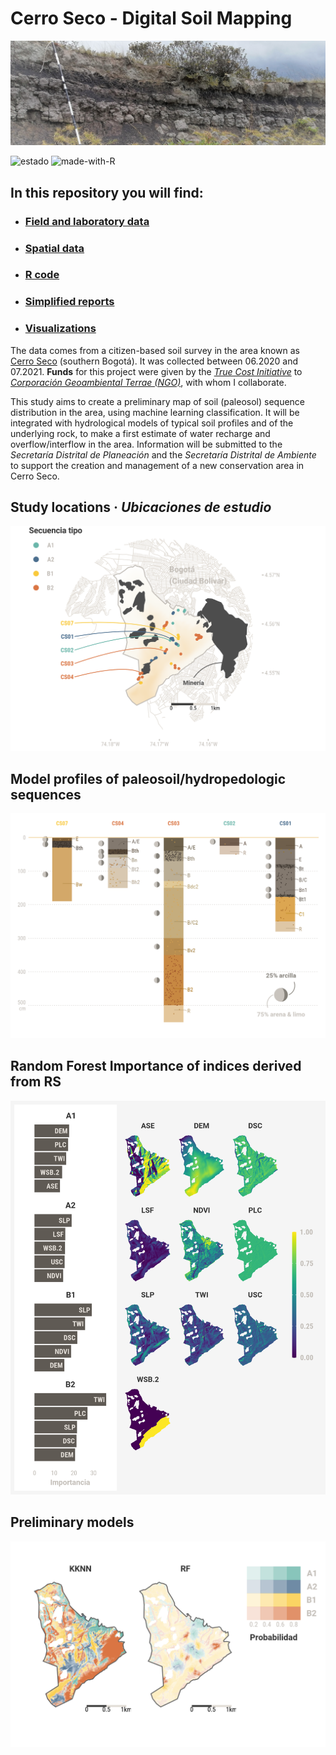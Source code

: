 # Cerro Seco - Digital Soil Mapping

![*Residual and buried paleosol in Cerro Seco (tepetate, cangahua)*](/IMG_20210307_110010.jpg)

![estado](https://img.shields.io/badge/status-finished-lightgrey&?style=for-the-badge&logo=appveyor) ![made-with-R](https://img.shields.io/badge/R-276DC3?style=for-the-badge&logo=r&logoColor=white)

 ## In this repository you will find:
 * ### [Field and laboratory data](/Datos)
 * ### [Spatial data](/Datos_GIS)
 * ### [R code](/R)
 * ### [Simplified reports](/Reportes)
 * ### [Visualizations](/Graficas)


The data comes from a citizen-based soil survey in the area known as [Cerro Seco](https://goo.gl/maps/C2dALBSiKC8B5a4k9) (southern Bogotá). It was collected between 06.2020 and 07.2021. **Funds** for this project were given by the [*True Cost Initiative*](https://truecostsinitiative.org/) to [*Corporación Geoambiental Terrae (NGO)*](https://www.terraegeoambiental.org/), with whom I collaborate.
 
This study aims to create a preliminary map of soil (paleosol) sequence distribution in the area, using machine learning classification. It will be integrated with hydrological models of typical soil profiles and of the underlying rock, to make a first estimate of water recharge and overflow/interflow in the area. Information will be submitted to the *Secretaría Distrital de Planeación* and the *Secretaría Distrital de Ambiente* to support the creation and management of a new conservation area in Cerro Seco.
 
## Study locations · *Ubicaciones de estudio*
  ![Location Cerro Seco](Graficas/localizaciones.png)
 
## Model profiles of paleosoil/hydropedologic sequences
![Perfiles](Graficas/perfiles.png)
 
 ## Random Forest Importance of indices derived from RS
 ![Importancia](Graficas/importancia_rf_variables.png)
 
 ## Preliminary models
 ![Modelos](Graficas/mapas_modelos.png)
 

